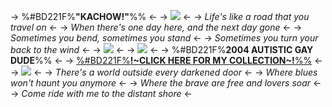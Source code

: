-> %#BD221F%**"KACHOW!"**%% <-
-> ![](https://i.ibb.co/sgJZ82W/3-EA50-A33-73-EC-4857-8-CC1-BBE1-AD8-AB35-B.gif) <-
-> *Life's like a road that you travel on* <-
-> *When there's one day here, and the next day gone* <-
-> *Sometimes you bend, sometimes you stand* <-
-> *Sometimes you turn your back to the wind* <-
-> ![](https://i.ibb.co/dj2fqYZ/IMG-3921.png) <-
-> ![](https://i.ibb.co/crLpywj/2-DA4-EFD3-E6-C9-40-C8-96-B8-795-E1-BC9358-B.png) <-
-> %#BD221F%**2004 AUTISTIC GAY DUDE**%% <-
-> [%#BD221F%**!~CLICK HERE FOR MY COLLECTION~!**%%](https://rentry.co/ToyCollection) <-
-> ![](https://i.ibb.co/6tqPKQP/F12-DDBD7-0-C6-F-4-E9-A-B8-A1-AF01-E5-E2-AF0-E.png) <-
-> *There's a world outside every darkened door* <-
-> *Where blues won't haunt you anymore* <-
-> *Where the brave are free and lovers soar* <-
-> *Come ride with me to the distant shore* <-